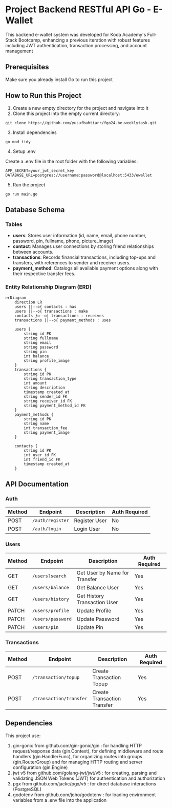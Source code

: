 # Project Backend RESTful API Go - E-Wallet

This backend e-wallet system was developed for Koda Academy's Full-Stack Bootcamp, enhancing a previous iteration with robust features including JWT authentication, transaction processing, and account management

## Prerequisites

Make sure you already install Go to run this project

## How to Run this Project

1. Create a new empty directory for the project and navigate into it
2. Clone this project into the empty current directory:

```
git clone https://github.com/yusufbahtiarr/fgo24-be-weeklytask.git .
```

3. Install dependencies

```
go mod tidy
```

4. Setup .env

Create a .env file in the root folder with the following variables:

```
APP_SECRET=your_jwt_secret_key
DATABASE_URL=postgres://username:password@localhost:5433/ewallet
```

5. Run the project

```
go run main.go
```

## Database Schema

### Tables

- **users**: Stores user information (id, name, email, phone number, password, pin, fullname, phone, picture_image)
- **contact**: Manages user connections by storing friend relationships between accounts.
- **transactions**: Records financial transactions, including top-ups and transfers, with references to sender and receiver users.
- **payment_method**: Catalogs all available payment options along with their respective transfer fees.

### Entity Relationship Diagram (ERD)

```mermaid
erDiagram
    direction LR
    users ||--o{ contacts : has
    users ||--o{ transactions : make
    contacts }o--o| transactions : receives
    transactions ||--o{ payment_methods : uses

    users {
        string id PK
        string fullname
        string email
        string password
        string pin
        int balance
        string profile_image
    }
    transactions {
        string id PK
        string transaction_type
        int amount
        string description
        timestamp created_at
        string sender_id FK
        string receiver_id FK
        string payment_method_id FK
    }
    payment_methods {
        string id PK
        string name
        int transaction_fee
        string payment_image
    }

    contacts {
        string id PK
        int user_id FK
        int friend_id FK
        timestamp created_at
    }

```

## API Documentation

### Auth

| Method | Endpoint         | Description   | Auth Required |
| ------ | ---------------- | ------------- | ------------- |
| POST   | `/auth/register` | Register User | No            |
| POST   | `/auth/login`    | Login User    | No            |

### Users

| Method | Endpoint          | Description                   | Auth Required |
| ------ | ----------------- | ----------------------------- | ------------- |
| GET    | `/users?search`   | Get User by Name for Transfer | Yes           |
| GET    | `/users/balance`  | Get Balance User              | Yes           |
| GET    | `/users/history`  | Get History Transaction User  | Yes           |
| PATCH  | `/users/profile`  | Update Profile                | Yes           |
| PATCH  | `/users/password` | Update Password               | Yes           |
| PATCH  | `/users/pin`      | Update Pin                    | Yes           |

### Transactions

| Method | Endpoint                | Description                 | Auth Required |
| ------ | ----------------------- | --------------------------- | ------------- |
| POST   | `/transaction/topup`    | Create Transaction Topup    | Yes           |
| POST   | `/transaction/transfer` | Create Transaction Transfer | Yes           |

## Dependencies

This project use:

1. gin-gonic from github.com/gin-gonic/gin : for handling HTTP request/response data (gin.Context), for defining middleware and route handlers (gin.HandlerFunc), for organizing routes into groups (gin.RouterGroup) and for managing HTTP routing and server configuration (gin.Engine)
2. jwt v5 from github.com/golang-jwt/jwt/v5 : for creating, parsing and validating JSON Web Tokens (JWT) for authentication and authorization
3. pgx from github.com/jackc/pgx/v5 : for direct database interactions (PostgreSQL)
4. godotenv from github.com/joho/godotenv : for loading environment variables from a .env file into the application
